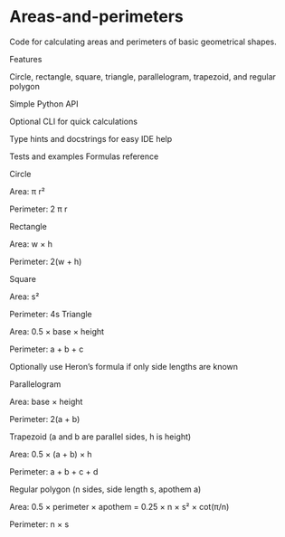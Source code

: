 # Areas-and-perimeters

Code for calculating areas and perimeters of basic geometrical shapes.

Features

Circle, rectangle, square, triangle, parallelogram, trapezoid, and regular polygon

Simple Python API

Optional CLI for quick calculations

Type hints and docstrings for easy IDE help

Tests and examples
Formulas reference

Circle

Area: π r²

Perimeter: 2 π r

Rectangle

Area: w × h

Perimeter: 2(w + h)

Square

Area: s²

Perimeter: 4s
Triangle

Area: 0.5 × base × height

Perimeter: a + b + c

Optionally use Heron’s formula if only side lengths are known

Parallelogram

Area: base × height

Perimeter: 2(a + b)

Trapezoid (a and b are parallel sides, h is height)

Area: 0.5 × (a + b) × h

Perimeter: a + b + c + d

Regular polygon (n sides, side length s, apothem a)

Area: 0.5 × perimeter × apothem = 0.25 × n × s² × cot(π/n)

Perimeter: n × s
